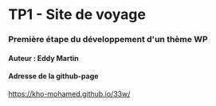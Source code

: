 # TP1 - Site de voyage

### Première étape du développement d'un thème WP

#### Auteur : Eddy Martin

#### Adresse de la github-page

https://kho-mohamed.github.io/33w/
